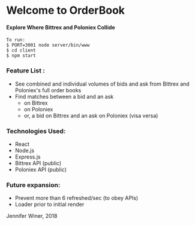 # Welcome to OrderBook
#### Explore Where Bittrex and Poloniex Collide

```
To run:
$ PORT=3001 node server/bin/www
$ cd client
$ npm start
```


### Feature List :
- See combined and individual volumes of bids and ask from Bittrex and Poloniex's full order books
- Find matches between a bid and an ask
  - on Bittrex
  - on Poloniex
  - or, a bid on Bittrex and an ask on Poloniex (visa versa)


### Technologies Used:
- React
- Node.js
- Express.js
- Bittrex API (public)
- Poloniex API (public)

### Future expansion:
- Prevent more than 6 refreshed/sec (to obey APIs)
- Loader prior to initial render

Jennifer Winer, 2018
